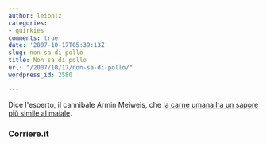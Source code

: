 ```yaml
---
author: leibniz
categories:
- quirkies
comments: true
date: '2007-10-17T05:39:13Z'
slug: non-sa-di-pollo
title: Non sa di pollo
url: "/2007/10/17/non-sa-di-pollo/"
wordpress_id: 2580

---
```

Dice l'esperto, il cannibale Armin Meiweis, che [la carne umana ha un sapore più simile al maiale](http://www.corriere.it/cronache/07_ottobre_16/cannibale_Rotenburg_intervista_tv.shtml).


### Corriere.it
